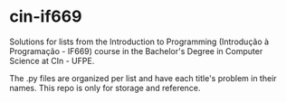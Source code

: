 # cin-if669
Solutions for lists from the Introduction to Programming (Introdução à Programação - IF669) course in the Bachelor's Degree in Computer Science at CIn - UFPE.

The .py files are organized per list and have each title's problem in their names. This repo is only for storage and reference.
